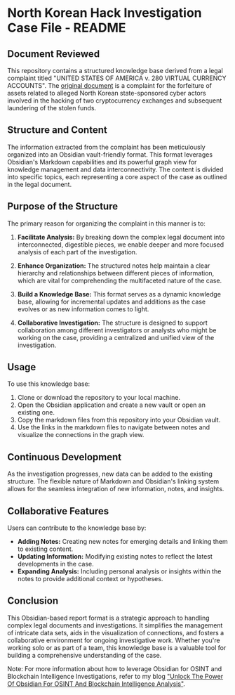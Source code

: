 # North Korean Hack Investigation Case File - README

## Document Reviewed

This repository contains a structured knowledge base derived from a legal complaint titled "UNITED STATES OF AMERICA v. 280 VIRTUAL CURRENCY ACCOUNTS". The [original document](https://www.justice.gov/usao-dc/press-release/file/1310411/download) is a complaint for the forfeiture of assets related to alleged North Korean state-sponsored cyber actors involved in the hacking of two cryptocurrency exchanges and subsequent laundering of the stolen funds.

## Structure and Content

The information extracted from the complaint has been meticulously organized into an Obsidian vault-friendly format. This format leverages Obsidian's Markdown capabilities and its powerful graph view for knowledge management and data interconnectivity. The content is divided into specific topics, each representing a core aspect of the case as outlined in the legal document.

## Purpose of the Structure

The primary reason for organizing the complaint in this manner is to:

1. **Facilitate Analysis:** By breaking down the complex legal document into interconnected, digestible pieces, we enable deeper and more focused analysis of each part of the investigation.

2. **Enhance Organization:** The structured notes help maintain a clear hierarchy and relationships between different pieces of information, which are vital for comprehending the multifaceted nature of the case.

3. **Build a Knowledge Base:** This format serves as a dynamic knowledge base, allowing for incremental updates and additions as the case evolves or as new information comes to light.

4. **Collaborative Investigation:** The structure is designed to support collaboration among different investigators or analysts who might be working on the case, providing a centralized and unified view of the investigation.

## Usage

To use this knowledge base:

1. Clone or download the repository to your local machine.
2. Open the Obsidian application and create a new vault or open an existing one.
3. Copy the markdown files from this repository into your Obsidian vault.
4. Use the links in the markdown files to navigate between notes and visualize the connections in the graph view.

## Continuous Development

As the investigation progresses, new data can be added to the existing structure. The flexible nature of Markdown and Obsidian's linking system allows for the seamless integration of new information, notes, and insights.

## Collaborative Features

Users can contribute to the knowledge base by:

- **Adding Notes:** Creating new notes for emerging details and linking them to existing content.
- **Updating Information:** Modifying existing notes to reflect the latest developments in the case.
- **Expanding Analysis:** Including personal analysis or insights within the notes to provide additional context or hypotheses.

## Conclusion

This Obsidian-based report format is a strategic approach to handling complex legal documents and investigations. It simplifies the management of intricate data sets, aids in the visualization of connections, and fosters a collaborative environment for ongoing investigative work. Whether you're working solo or as part of a team, this knowledge base is a valuable tool for building a comprehensive understanding of the case.

Note: For more information about how to leverage Obsidian for OSINT and Blockchain Intelligence Investigations, refer to my blog ["Unlock The Power Of Obsidian For OSINT And Blockchain Intelligence Analysis"](https://medium.com/p/a69e526e2638).
